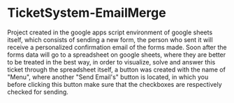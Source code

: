 # TicketSystem-EmailMerge
Project created in the google apps script environment of google sheets itself, which consists of sending a new form, the person who sent it will receive a personalized confirmation email of the forms made. Soon after the forms data will go to a spreadsheet on google sheets, where they are better to be treated in the best way, in order to visualize, solve and answer this ticket through the spreadsheet itself, a button was created with the name of "Menu", where another "Send Email's" button is located, in which you before clicking this button make sure that the checkboxes are respectively checked for sending.
